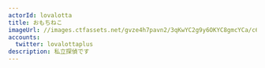 ```yaml
---
actorId: lovalotta
title: おもちねこ
imageUrl: //images.ctfassets.net/gvze4h7pavn2/3qKwYC2g9y6OKYC8gmcYCa/c6f327cef4b0110f6ec0a6ac903d1430/actor-lovalotta.jpg
accounts:
  twitter: lovalottaplus
description: 私立探偵です
---
```

